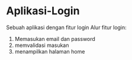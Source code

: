 # Aplikasi-Login
Sebuah aplikasi dengan fitur login
Alur fitur login:
1. Memasukan email dan password
2. memvalidasi masukan
3. menampilkan halaman home
